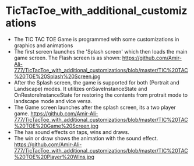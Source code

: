 # TicTacToe_with_additional_customizations
* The TIC TAC TOE Game is programmed with some customizations in graphics and animations
* The first screen launches the 'Splash screen' which then loads the main game screen. The Flash screen is as shown:
https://github.com/Amir-Ali-777/TicTacToe_with_additional_customizations/blob/master/TIC%20TAC%20TOE%20Splash%20Screen.jpg
* After the Splash screen, the game is supported for both (Portrait and Landscape) modes. It utilizes onSaveInstanceState and OnRestoreInstanceState for restoring the contents from protrait mode to landscape mode and vice versa.
* The Game screen launches after the splash screen, its a two player game.
https://github.com/Amir-Ali-777/TicTacToe_with_additional_customizations/blob/master/TIC%20TAC%20TOE%20Game%20Screen.jpg
* The has sound effects on taps, wins and draws.
* The win or draw shows the animation with the sound effect.
https://github.com/Amir-Ali-777/TicTacToe_with_additional_customizations/blob/master/TIC%20TAC%20TOE%20Player%20WIns.jpg
